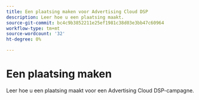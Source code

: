 ```yaml
---
title: Een plaatsing maken voor Advertising Cloud DSP
description: Leer hoe u een plaatsing maakt.
source-git-commit: bc4c9b3852211e25ef1981c38d03e3bb47c60964
workflow-type: tm+mt
source-wordcount: '32'
ht-degree: 0%

---
```


# Een plaatsing maken

Leer hoe u een plaatsing maakt voor een Advertising Cloud DSP-campagne.

<!--
>[!VIDEO]()
-->
